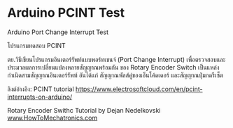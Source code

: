 # Arduino PCINT Test
Arduino Port Change Interrupt Test

โปรแกรมทดสอบ PCINT 

ตย.วิธีเขียนโปรแกรมอินเตอร์รัพท์แบบพอร์ทเชนจ์ (Port Change Interrupt)
เพื่อตรวจสอบและประมวลผลการเปลี่ยนแปลงหลายสัญญาณพร้อมกัน
ของ Rotary Encoder Switch เป็นแหล่งกำเนิดสามสัญญาณอินเตอร์รัพท์
อันได้แก่ สัญญาณพัลส์คู่ของเอ็นโค้ดเดอร์ และสัญญาณปุ่มกดรีเซ็ต



ลิงต์อ้างอิง:
PCINT tutorial
https://www.electrosoftcloud.com/en/pcint-interrupts-on-arduino/
 
Rotary Encoder Swithc Tutorial by Dejan Nedelkovski 
www.HowToMechatronics.com
